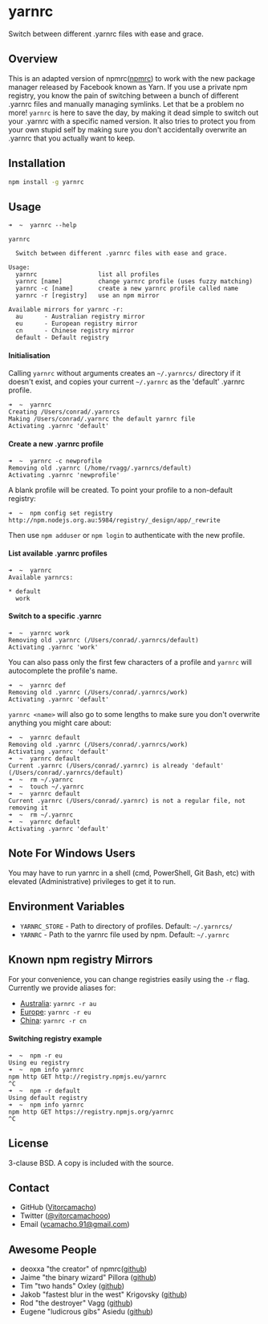 yarnrc
=====

Switch between different .yarnrc files with ease and grace.

Overview
--------
This is an adapted version of npmrc([npmrc](https://github.com/deoxxa/npmrc)) to work
with the new package manager released by Facebook known as Yarn. 
If you use a private npm registry, you know the pain of switching between a
bunch of different .yarnrc files and manually managing symlinks. Let that be a
problem no more! `yarnrc` is here to save the day, by making it dead simple to
switch out your .yarnrc with a specific named version. It also tries to protect
you from your own stupid self by making sure you don't accidentally overwrite an
.yarnrc that you actually want to keep.


Installation
------------

``` sh
npm install -g yarnrc
```

Usage
-----

```
➜  ~  yarnrc --help

yarnrc

  Switch between different .yarnrc files with ease and grace.

Usage:
  yarnrc                 list all profiles
  yarnrc [name]          change yarnrc profile (uses fuzzy matching)
  yarnrc -c [name]       create a new yarnrc profile called name
  yarnrc -r [registry]   use an npm mirror

Available mirrors for yarnrc -r:
  au      - Australian registry mirror
  eu      - European registry mirror
  cn      - Chinese registry mirror
  default - Default registry
```

#### Initialisation

Calling `yarnrc` without arguments creates an `~/.yarnrcs/` directory if it doesn't exist,
and copies your current `~/.yarnrc` as the 'default' .yarnrc profile.

```
➜  ~  yarnrc
Creating /Users/conrad/.yarnrcs
Making /Users/conrad/.yarnrc the default yarnrc file
Activating .yarnrc 'default'
```

#### Create a new .yarnrc profile

```
➜  ~  yarnrc -c newprofile
Removing old .yarnrc (/home/rvagg/.yarnrcs/default)
Activating .yarnrc 'newprofile'
```

A blank profile will be created. To point your profile to a non-default registry:

```
➜  ~  npm config set registry http://npm.nodejs.org.au:5984/registry/_design/app/_rewrite
```

Then use `npm adduser` or `npm login` to authenticate with the new profile.


#### List available .yarnrc profiles

```
➜  ~  yarnrc
Available yarnrcs:

* default
  work
```

#### Switch to a specific .yarnrc

```
➜  ~  yarnrc work
Removing old .yarnrc (/Users/conrad/.yarnrcs/default)
Activating .yarnrc 'work'
```

You can also pass only the first few characters of a profile and `yarnrc` will
autocomplete the profile's name.

```
➜  ~  yarnrc def
Removing old .yarnrc (/Users/conrad/.yarnrcs/work)
Activating .yarnrc 'default'
```

`yarnrc <name>` will also go to some lengths to make sure you don't overwrite
anything you might care about:

```
➜  ~  yarnrc default
Removing old .yarnrc (/Users/conrad/.yarnrcs/work)
Activating .yarnrc 'default'
➜  ~  yarnrc default  
Current .yarnrc (/Users/conrad/.yarnrc) is already 'default' (/Users/conrad/.yarnrcs/default)
➜  ~  rm ~/.yarnrc
➜  ~  touch ~/.yarnrc
➜  ~  yarnrc default
Current .yarnrc (/Users/conrad/.yarnrc) is not a regular file, not removing it
➜  ~  rm ~/.yarnrc
➜  ~  yarnrc default
Activating .yarnrc 'default'
```

Note For Windows Users
----------------------

You may have to run yarnrc in a shell (cmd, PowerShell, Git Bash, etc) with
elevated (Administrative) privileges to get it to run.

Environment Variables
---------------------

* `YARNRC_STORE` - Path to directory of profiles. Default: `~/.yarnrcs/`
* `YARNRC` - Path to the yarnrc file used by npm. Default: `~/.yarnrc`

Known npm registry Mirrors
---------------------

For your convenience, you can change registries easily using the `-r`
flag. Currently we provide aliases for:

* [Australia](http://registry.npmjs.org.au/): `yarnrc -r au`
* [Europe](http://registry.npmjs.eu/): `yarnrc -r eu`
* [China](http://r.cnpmjs.org): `yarnrc -r cn`

#### Switching registry example

```
➜  ~  npm -r eu
Using eu registry
➜  ~  npm info yarnrc
npm http GET http://registry.npmjs.eu/yarnrc
^C
➜  ~  npm -r default
Using default registry
➜  ~  npm info yarnrc
npm http GET https://registry.npmjs.org/yarnrc
^C
```

License
-------

3-clause BSD. A copy is included with the source.

Contact
-------

* GitHub ([Vitorcamacho](https://github.com/Vitorcamacho/yarnrc))
* Twitter ([@vitorcamachooo](https://twitter.com/vitorcamachooo))
* Email ([vcamacho.91@gmail.com](vcamacho.91@gmail.com))

Awesome People
--------------

* deoxxa "the creator" of npmrc([github](https://github.com/deoxxa))
* Jaime "the binary wizard" Pillora ([github](https://github.com/jpillora))
* Tim "two hands" Oxley ([github](https://github.com/timoxley))
* Jakob "fastest blur in the west" Krigovsky ([github](https://github.com/SonicHedgehog))
* Rod "the destroyer" Vagg ([github](https://github.com/rvagg))
* Eugene "ludicrous gibs" Asiedu ([github](https://github.com/ngenerio))
